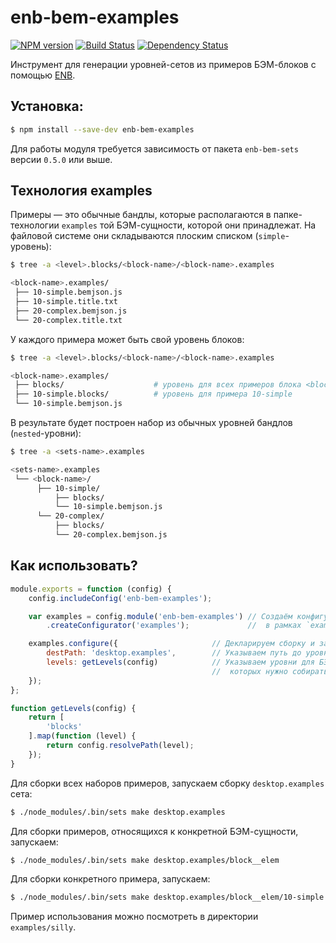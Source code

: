 enb-bem-examples
================

[![NPM version](https://badge.fury.io/js/enb-bem-examples.svg)](http://badge.fury.io/js/enb-bem-examples) [![Build Status](https://travis-ci.org/enb-bem/enb-bem-examples.svg?branch=master)](https://travis-ci.org/enb-bem/enb-bem-examples) [![Dependency Status](https://david-dm.org/enb-bem/enb-bem-examples.svg)](https://david-dm.org/enb-bem/enb-bem-examples)

Инструмент для генерации уровней-сетов из примеров БЭМ-блоков с помощью [ENB](http://enb-make.info/).

Установка:
----------

```sh
$ npm install --save-dev enb-bem-examples
```

Для работы модуля требуется зависимость от пакета `enb-bem-sets` версии `0.5.0` или выше.

Технология examples
-------------------

Примеры — это обычные бандлы, которые располагаются в папке-технологии `examples` той БЭМ-сущности, которой они принадлежат.
На файловой системе они складываются плоским списком (`simple`-уровень):

```sh
$ tree -a <level>.blocks/<block-name>/<block-name>.examples

<block-name>.examples/
 ├── 10-simple.bemjson.js
 ├── 10-simple.title.txt
 ├── 20-complex.bemjson.js
 └── 20-complex.title.txt
```

У каждого примера может быть свой уровень блоков:

```sh
$ tree -a <level>.blocks/<block-name>/<block-name>.examples

<block-name>.examples/
 ├── blocks/                    # уровень для всех примеров блока <block-name>
 ├── 10-simple.blocks/          # уровень для примера 10-simple
 └── 10-simple.bemjson.js
```

В результате будет построен набор из обычных уровней бандлов (`nested`-уровни):

```sh
$ tree -a <sets-name>.examples

<sets-name>.examples
 └── <block-name>/
      ├── 10-simple/
          ├── blocks/
          └── 10-simple.bemjson.js
      └── 20-complex/
          ├── blocks/
          └── 20-complex.bemjson.js
```

Как использовать?
-----------------

```js
module.exports = function (config) {
    config.includeConfig('enb-bem-examples');

    var examples = config.module('enb-bem-examples') // Создаём конфигуратор сетов
        .createConfigurator('examples');             //  в рамках `examples` таска.

    examples.configure({                     // Декларируем сборку и запуск спеков.
        destPath: 'desktop.examples',        // Указываем путь до уровня-сета.
        levels: getLevels(config)            // Указываем уровни для БЭМ-сущностей
                                             //  которых нужно собирать примеры
    });
};

function getLevels(config) {
    return [
        'blocks'
    ].map(function (level) {
        return config.resolvePath(level);
    });
}
```

Для сборки всех наборов примеров, запускаем сборку `desktop.examples` сета:

```sh
$ ./node_modules/.bin/sets make desktop.examples
```

Для сборки примеров, относящихся к конкретной БЭМ-сущности, запускаем:

```sh
$ ./node_modules/.bin/sets make desktop.examples/block__elem
```

Для сборки конкретного примера, запускаем:

```sh
$ ./node_modules/.bin/sets make desktop.examples/block__elem/10-simple
```

Пример использования можно посмотреть в директории `examples/silly`.
